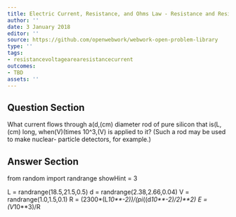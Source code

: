 ```yaml
---
title: Electric Current, Resistance, and Ohms Law - Resistance and Resistivity
author: ''
date: 3 January 2018
editor: ''
source: https://github.com/openwebwork/webwork-open-problem-library
type: ''
tags:
- resistancevoltagearearesistancecurrent
outcomes:
- TBD
assets: ''
---
```


## Question Section 

What current flows through a(d,(cm) diameter rod of pure silicon that is(L,(cm) long, when(V)(times 10^3,(V) is applied to it? (Such a rod may be used to make nuclear- particle detectors, for example.)


## Answer Section

from random import randrange
showHint = 3


L = randrange(18.5,21.5,0.5)
d = randrange(2.38,2.66,0.04)
V = randrange(1.0,1.5,0.1)
R = (2300*(L*10**-2))/(pi*((d*10**-2)/2)**2)
E = (V*10**3)/R